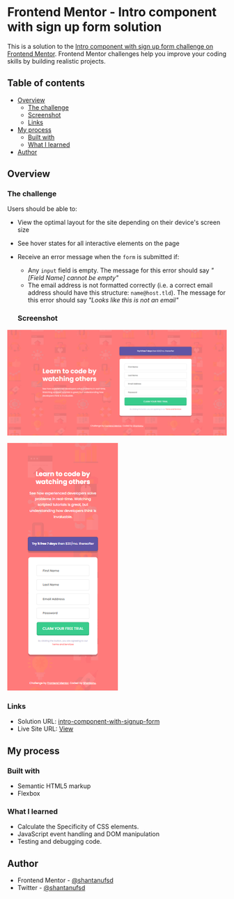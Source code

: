 # Frontend Mentor - Intro component with sign up form solution

This is a solution to the [Intro component with sign up form challenge on Frontend Mentor](https://www.frontendmentor.io/challenges/intro-component-with-signup-form-5cf91bd49edda32581d28fd1). Frontend Mentor challenges help you improve your coding skills by building realistic projects. 

## Table of contents

- [Overview](#overview)
  - [The challenge](#the-challenge)
  - [Screenshot](#screenshot)
  - [Links](#links)
- [My process](#my-process)
  - [Built with](#built-with)
  - [What I learned](#what-i-learned)
- [Author](#author)

## Overview

### The challenge

Users should be able to:

- View the optimal layout for the site depending on their device's screen size
- See hover states for all interactive elements on the page
- Receive an error message when the `form` is submitted if:
  - Any `input` field is empty. The message for this error should say *"[Field Name] cannot be empty"*
  - The email address is not formatted correctly (i.e. a correct email address should have this structure: `name@host.tld`). The message for this error should say *"Looks like this is not an email"*

  ### Screenshot

![](./screenshots/sign-up-form-screenshot-desktop.png)

![](./screenshots/sign-up-form-screenshot-mobile.png)

### Links

- Solution URL: [intro-component-with-signup-form](https://github.com/shantanufsd/frontend-mentor-challenges/tree/main/intro-component-with-signup-form)
- Live Site URL: [View](https://shantanufsd.github.io/frontend-mentor-challenges/intro-component-with-signup-form)

## My process

### Built with

- Semantic HTML5 markup
- Flexbox

### What I learned

* Calculate the Specificity of CSS elements.
* JavaScript event handling and DOM manipulation
* Testing and debugging code.

## Author

- Frontend Mentor - [@shantanufsd](https://www.frontendmentor.io/profile/shantanufsd)
- Twitter - [@shantanufsd](https://www.twitter.com/shantanufsd)

